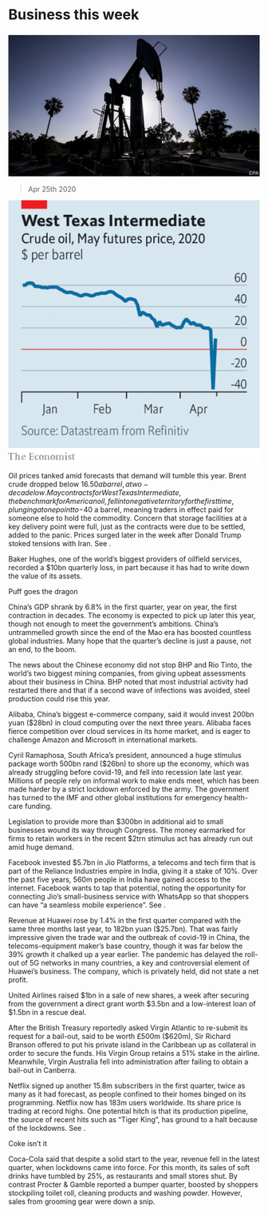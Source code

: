 ###### 

# Business this week 

#####  

![image](images/20200425_WWP501.jpg) 

> Apr 25th 2020 

![image](images/20200425_WWC313.png) 


Oil prices tanked amid forecasts that demand will tumble this year. Brent crude dropped below $16.50 a barrel, a two-decade low. May contracts for West Texas Intermediate, the benchmark for American oil, fell into negative territory for the first time, plunging at one point to -$40 a barrel, meaning traders in effect paid for someone else to hold the commodity. Concern that storage facilities at a key delivery point were full, just as the contracts were due to be settled, added to the panic. Prices surged later in the week after Donald Trump stoked tensions with Iran. See .

Baker Hughes, one of the world’s biggest providers of oilfield services, recorded a $10bn quarterly loss, in part because it has had to write down the value of its assets.

Puff goes the dragon

China’s GDP shrank by 6.8% in the first quarter, year on year, the first contraction in decades. The economy is expected to pick up later this year, though not enough to meet the government’s ambitions. China’s untrammelled growth since the end of the Mao era has boosted countless global industries. Many hope that the quarter’s decline is just a pause, not an end, to the boom.


The news about the Chinese economy did not stop BHP and Rio Tinto, the world’s two biggest mining companies, from giving upbeat assessments about their business in China. BHP noted that most industrial activity had restarted there and that if a second wave of infections was avoided, steel production could rise this year.

Alibaba, China’s biggest e-commerce company, said it would invest 200bn yuan ($28bn) in cloud computing over the next three years. Alibaba faces fierce competition over cloud services in its home market, and is eager to challenge Amazon and Microsoft in international markets.

Cyril Ramaphosa, South Africa’s president, announced a huge stimulus package worth 500bn rand ($26bn) to shore up the economy, which was already struggling before covid-19, and fell into recession late last year. Millions of people rely on informal work to make ends meet, which has been made harder by a strict lockdown enforced by the army. The government has turned to the IMF and other global institutions for emergency health-care funding.

Legislation to provide more than $300bn in additional aid to small businesses wound its way through Congress. The money earmarked for firms to retain workers in the recent $2trn stimulus act has already run out amid huge demand.

Facebook invested $5.7bn in Jio Platforms, a telecoms and tech firm that is part of the Reliance Industries empire in India, giving it a stake of 10%. Over the past five years, 560m people in India have gained access to the internet. Facebook wants to tap that potential, noting the opportunity for connecting Jio’s small-business service with WhatsApp so that shoppers can have “a seamless mobile experience”. See .

Revenue at Huawei rose by 1.4% in the first quarter compared with the same three months last year, to 182bn yuan ($25.7bn). That was fairly impressive given the trade war and the outbreak of covid-19 in China, the telecoms-equipment maker’s base country, though it was far below the 39% growth it chalked up a year earlier. The pandemic has delayed the roll-out of 5G networks in many countries, a key and controversial element of Huawei’s business. The company, which is privately held, did not state a net profit.

United Airlines raised $1bn in a sale of new shares, a week after securing from the government a direct grant worth $3.5bn and a low-interest loan of $1.5bn in a rescue deal.

After the British Treasury reportedly asked Virgin Atlantic to re-submit its request for a bail-out, said to be worth £500m ($620m), Sir Richard Branson offered to put his private island in the Caribbean up as collateral in order to secure the funds. His Virgin Group retains a 51% stake in the airline. Meanwhile, Virgin Australia fell into administration after failing to obtain a bail-out in Canberra.

Netflix signed up another 15.8m subscribers in the first quarter, twice as many as it had forecast, as people confined to their homes binged on its programming. Netflix now has 183m users worldwide. Its share price is trading at record highs. One potential hitch is that its production pipeline, the source of recent hits such as “Tiger King”, has ground to a halt because of the lockdowns. See .

Coke isn’t it

Coca-Cola said that despite a solid start to the year, revenue fell in the latest quarter, when lockdowns came into force. For this month, its sales of soft drinks have tumbled by 25%, as restaurants and small stores shut. By contrast Procter &amp; Gamble reported a bumper quarter, boosted by shoppers stockpiling toilet roll, cleaning products and washing powder. However, sales from grooming gear were down a snip.


